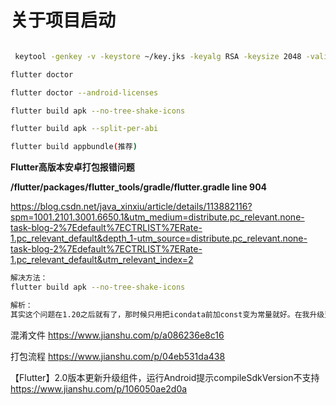 # 关于项目启动

```sh

 keytool -genkey -v -keystore ~/key.jks -keyalg RSA -keysize 2048 -validity 10000 -alias key   生成key(密钥)

flutter doctor

flutter doctor --android-licenses

flutter build apk --no-tree-shake-icons

flutter build apk --split-per-abi

flutter build appbundle(推荐)
```

**Flutter高版本安卓打包报错问题**

**/flutter/packages/flutter_tools/gradle/flutter.gradle line 904**

https://blog.csdn.net/java_xinxiu/article/details/113882116?spm=1001.2101.3001.6650.1&utm_medium=distribute.pc_relevant.none-task-blog-2%7Edefault%7ECTRLIST%7ERate-1.pc_relevant_default&depth_1-utm_source=distribute.pc_relevant.none-task-blog-2%7Edefault%7ECTRLIST%7ERate-1.pc_relevant_default&utm_relevant_index=2

```sh
解决方法：
flutter build apk --no-tree-shake-icons

解析：
其实这个问题在1.20之后就有了，那时候只用把icondata前加const变为常量就好。在我升级至1.22.6之后，安卓打包再次出现问题，加上–no-tree-shake-icons之后可正常打包，具体原因不详，还望大神在评论区解答
```
混淆文件
https://www.jianshu.com/p/a086236e8c16

打包流程
https://www.jianshu.com/p/04eb531da438


【Flutter】2.0版本更新升级组件，运行Android提示compileSdkVersion不支持
https://www.jianshu.com/p/106050ae2d0a
